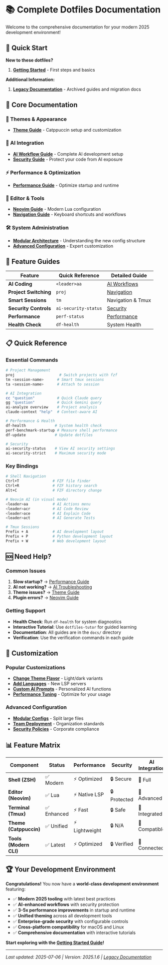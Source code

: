 # 📚 **Complete Dotfiles Documentation**

Welcome to the comprehensive documentation for your modern 2025 development environment!

## 🚀 **Quick Start**

**New to these dotfiles?**
1. **[Getting Started](getting-started.md)** - First steps and basics

**Additional Information:**
1. **[Legacy Documentation](legacy/)** - Archived guides and migration docs

## 📖 **Core Documentation**

### **🎨 Themes & Appearance**
- **[Theme Guide](themes.md)** - Catppuccin setup and customization

### **🤖 AI Integration**
- **[AI Workflow Guide](ai-workflows.md)** - Complete AI development setup
- **[Security Guide](security.md)** - Protect your code from AI exposure

### **⚡ Performance & Optimization**
- **[Performance Guide](performance.md)** - Optimize startup and runtime

### **🔧 Editor & Tools**
- **[Neovim Guide](neovim.md)** - Modern Lua configuration
- **[Navigation Guide](navigation.md)** - Keyboard shortcuts and workflows

### **🛠️ System Administration**
- **[Modular Architecture](modular-architecture.md)** - Understanding the new config structure
- **[Advanced Configuration](advanced.md)** - Expert customization

## 🎯 **Feature Guides**

| Feature | Quick Reference | Detailed Guide |
|---------|----------------|----------------|
| **AI Coding** | `<leader>aa` | [AI Workflows](ai-workflows.md) |
| **Project Switching** | `proj` | [Navigation](navigation.md) |
| **Smart Sessions** | `tm` | Navigation & Tmux |
| **Security Controls** | `ai-security-status` | [Security](security.md) |
| **Performance** | `perf-status` | [Performance](performance.md) |
| **Health Check** | `df-health` | System Health |

## 📋 **Quick Reference**

### **Essential Commands**
```bash
# Project Management
proj                    # Switch projects with fzf
tm <session-name>      # Smart tmux sessions
ta <session-name>      # Attach to session

# AI Integration
cc "question"          # Quick Claude query
gg "question"          # Quick Gemini query
ai-analyze overview    # Project analysis
claude-context "help"  # Context-aware AI

# Performance & Health
df-health             # System health check
perf-benchmark-startup # Measure shell performance
df-update             # Update dotfiles

# Security
ai-security-status    # View AI security settings
ai-security-strict    # Maximum security mode
```

### **Key Bindings**
```bash
# Shell Navigation
Ctrl+T               # FZF file finder
Ctrl+R               # FZF history search
Alt+C                # FZF directory change

# Neovim AI (in visual mode)
<leader>aa           # AI Actions menu
<leader>acr          # AI Code Review
<leader>ace          # AI Explain Code
<leader>act          # AI Generate Tests

# Tmux Sessions
Prefix + A           # AI development layout
Prefix + P           # Python development layout
Prefix + W           # Web development layout
```

## 🆘 **Need Help?**

### **Common Issues**
1. **Slow startup?** → [Performance Guide](performance.md)
2. **AI not working?** → [AI Troubleshooting](ai-workflows.md#troubleshooting)
3. **Theme issues?** → [Theme Guide](themes.md)
4. **Plugin errors?** → [Neovim Guide](neovim.md#troubleshooting)

### **Getting Support**
- **Health Check**: Run `df-health` for system diagnostics
- **Interactive Tutorial**: Use `dotfiles-tutor` for guided learning
- **Documentation**: All guides are in the `docs/` directory
- **Verification**: Use the verification commands in each guide

## 🎨 **Customization**

### **Popular Customizations**
- **[Change Theme Flavor](themes.md#switching-flavors)** - Light/dark variants
- **[Add Languages](neovim.md#adding-languages)** - New LSP servers
- **[Custom AI Prompts](ai-workflows.md#custom-prompts)** - Personalized AI functions
- **[Performance Tuning](performance.md#advanced-tuning)** - Optimize for your usage

### **Advanced Configuration**
- **[Modular Configs](advanced.md#modular-setup)** - Split large files
- **[Team Deployment](advanced.md#team-setup)** - Organization standards
- **[Security Policies](security.md#enterprise-setup)** - Corporate compliance

## 📊 **Feature Matrix**

| Component | Status | Performance | Security | AI Integration |
|-----------|--------|-------------|----------|----------------|
| **Shell (ZSH)** | ✅ Modern | ⚡ Optimized | 🔒 Secure | 🤖 Full |
| **Editor (Neovim)** | ✅ Lua | ⚡ Native LSP | 🔒 Protected | 🤖 Advanced |
| **Terminal (Tmux)** | ✅ Enhanced | ⚡ Fast | 🔒 Safe | 🤖 Integrated |
| **Theme (Catppuccin)** | ✅ Unified | ⚡ Lightweight | 🔒 N/A | 🤖 Compatible |
| **Tools (Modern CLI)** | ✅ Latest | ⚡ Optimized | 🔒 Verified | 🤖 Connected |

## 🏆 **Your Development Environment**

**Congratulations!** You now have a **world-class development environment** featuring:

- ✅ **Modern 2025 tooling** with latest best practices
- ✅ **AI-enhanced workflows** with security protection
- ✅ **3-5x performance improvements** in startup and runtime
- ✅ **Unified theming** across all development tools
- ✅ **Enterprise-grade security** with configurable controls
- ✅ **Cross-platform compatibility** for macOS and Linux
- ✅ **Comprehensive documentation** with interactive tutorials

**Start exploring with the [Getting Started Guide](getting-started.md)!**

---

*Last updated: 2025-07-06 | Version: 2025.1.6 | [Legacy Documentation](legacy/)*
